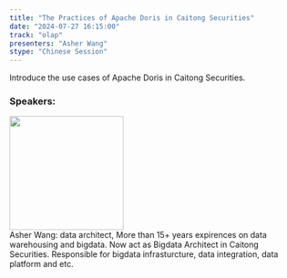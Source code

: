 ```yaml
---
title: "The Practices of Apache Doris in Caitong Securities"
date: "2024-07-27 16:15:00" 
track: "olap"
presenters: "Asher Wang"
stype: "Chinese Session"
---
```

Introduce the use cases of Apache Doris in Caitong Securities. 
 ### Speakers: 
 <img src="https://sessionize.com/image/a22c-400o400o1-4A8RQAjcRRcWqqxt145WHw.jpg" width="200" /><br>Asher Wang: data architect, More than 15+ years expirences on data warehousing and bigdata. Now act as Bigdata Architect in Caitong Securities. Responsible for bigdata infrasturcture, data integration, data platform and etc. 
 <br><br>